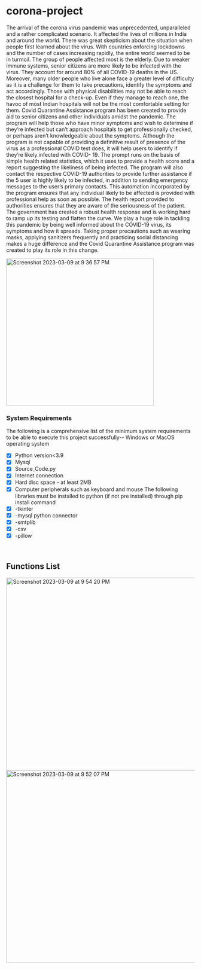 # corona-project
The arrival of the corona virus pandemic was unprecedented, unparalleled and a rather complicated scenario. It affected the lives of millions in India and around the world. There was great skepticism about the situation when people first learned about the virus. With countries enforcing lockdowns and the number of cases increasing rapidly, the entire world seemed to be in turmoil. The group of people affected most is the elderly. Due to weaker immune systems, senior citizens are more likely to be infected with the virus. They account for around 80% of all COVID-19 deaths in the US.
Moreover, many older people who live alone face a greater level of difficulty as it is a challenge for them to take precautions, identify the symptoms and act accordingly. Those with physical disabilities may not be able to reach the closest hospital for a check-up. Even if they manage to reach one, the havoc of most Indian hospitals will not be the most comfortable setting for them.
Covid Quarantine Assistance program has been created to provide aid to senior citizens and other individuals amidst the pandemic. The program will help those who have minor symptoms and wish to determine if they’re infected but can’t approach hospitals to get professionally checked, or perhaps aren’t knowledgeable about the symptoms. Although the program is not capable of providing a definitive result of presence of the virus as a professional COVID test does, it will help users to identify if they’re likely infected with COVID- 19.
The prompt runs on the basis of simple health related statistics, which it uses to provide a health score and a report suggesting the likeliness of being infected. The program will also contact the respective COVID-19 authorities to provide further assistance if the
 5
user is highly likely to be infected, in addition to sending emergency messages to the user’s primary contacts.
This automation incorporated by the program ensures that any individual likely to be affected is provided with professional help as soon as possible. The health report provided to authorities ensures that they are aware of the seriousness of the patient.
The government has created a robust health response and is working hard to ramp up its testing and flatten the curve. We play a huge role in tackling this pandemic by being well informed about the COVID-19 virus, its symptoms and how it spreads. Taking proper precautions such as wearing masks, applying sanitizers frequently and practicing social distancing makes a huge difference and the Covid Quarantine Assistance program was created to play its role in this change.





<img width="394" alt="Screenshot 2023-03-09 at 9 36 57 PM" src="https://user-images.githubusercontent.com/70438869/224083016-294ee78d-b74b-423f-8f4c-ea893c224860.png">


### System Requirements
The following is a comprehensive list of the minimum system requirements to be able to execute this project successfully--
Windows or MacOS operating system
- [x] Python version<3.9
- [x] Mysql 
- [x] Source_Code.py
- [x] Internet connection
- [x] Hard disc space - at least 2MB
- [x] Computer peripherals such as keyboard and mouse
      The following libraries must be installed to python (if not pre installed) through 
      pip install command
- [x] -tkinter
- [x] -mysql python connector
- [x] -smtplib
- [x] -csv
- [x] -pillow

<br />

## Functions List

<img width="515" alt="Screenshot 2023-03-09 at 9 54 20 PM" src="https://user-images.githubusercontent.com/70438869/224087407-c75e5f59-1dd2-476f-a600-6e14f1a4e98b.png">

<img width="515" alt="Screenshot 2023-03-09 at 9 52 07 PM" src="https://user-images.githubusercontent.com/70438869/224086835-e5d37d6b-8988-4f21-ac84-d9b34b3e1216.png">





